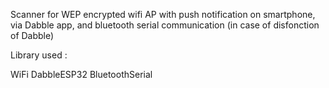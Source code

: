 Scanner for WEP encrypted wifi AP with push notification on smartphone, via Dabble app, and bluetooth serial communication (in case of disfonction of Dabble)


Library used :

WiFi
DabbleESP32
BluetoothSerial
